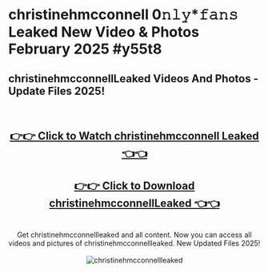 # christinehmcconnell 0𝚗𝚕𝚢*𝚏𝚊𝚗𝚜 Leaked New Video & Photos February 2025 #y55t8

<h2>christinehmcconnellLeaked Videos And Photos - Update Files 2025!</h2>
<br>
<div align="center">
<h2><a href="https://mediaupload.pro?title=christinehmcconnell&ref=11F" rel="nofollow">👉👉 Click to Watch christinehmcconnell Leaked 👈👈</a></h2>
<h2><a href="https://mediaupload.pro?title=christinehmcconnell&ref=11F" rel="nofollow">👉👉 Click to Download christinehmcconnellLeaked 👈👈</a></h2>
<br>
Get christinehmcconnellleaked and all content. Now you can access all videos and pictures of christinehmcconnellleaked. New Updated Files 2025!
<br>
<br>
<a href="https://mediaupload.pro?title=christinehmcconnell&ref=11F" rel="nofollow" data-target="animated-image.originalLink"><img src="https://i.ibb.co/Gkj2r4b/banner.png" alt="christinehmcconnellleaked" style="max-width: 100%; display: inline-block;" data-target="animated-image.originalImage"></a>
</div>
<br>

